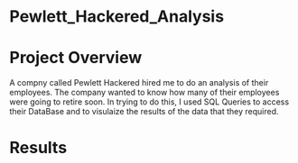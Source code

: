 # Pewlett_Hackered_Analysis

# Project Overview
  A compny called Pewlett Hackered hired me to do an analysis of their employees. The company wanted to know how many of their employees were going to retire soon. In trying to do this, I used SQL Queries to access their DataBase and to visulaize the results of the data that they required.
  
  # Results
    

